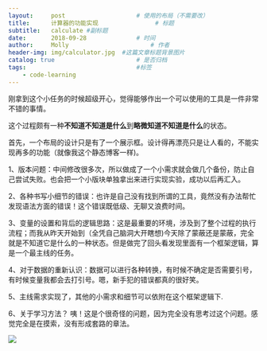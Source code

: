 ```yaml
---
layout:     post   				    # 使用的布局（不需要改）
title:      计算器的功能实现 				# 标题
subtitle:   calculate #副标题
date:       2018-09-28 				# 时间
author:     Molly 						# 作者
header-img: img/calculator.jpg 	#这篇文章标题背景图片
catalog: true 						# 是否归档
tags:								#标签
    - code-learning
---
```

刚拿到这个小任务的时候超级开心，觉得能够作出一个可以使用的工具是一件非常不错的事情。



这个过程颇有一种**不知道不知道是什么**到**略微知道不知道是什么**的状态。




首先，一个布局的设计只是有了一个展示框。设计得再漂亮只是让人看的，不能实现再多的功能（就像我这个静态博客一样)。



1、版本问题：中间修改很多次，所以做成了一个小需求就会做几个备份，防止自己尝试失败。也会把一个小版块单独拿出来进行实现实验，成功以后再汇入。



2、各种书写小细节的错误：也许是自己没有找到所谓的工具，竟然没有办法帮忙发现语法方面的错误！这个错误既低级、无聊又浪费时间。




3、变量的设置和背后的逻辑思路：这是最重要的环境，涉及到了整个过程的执行流程；而我从昨天开始到（全凭自己脑洞大开瞎想)今天除了蒙蔽还是蒙蔽，完全就是不知道它是什么的一种状态。但是做完了回头看发现里面有一个框架逻辑，算是一个最主线的任务。




4、对于数据的重新认识：数据可以进行各种转换，有时候不确定是否需要引号，有时候变量我都会去打引号。嗯，新手犯的错误都真的很好笑。




5、主线需求实现了，其他的小需求和细节可以依附在这个框架逻辑下.




6、关于学习方法？
咦！这是个很奇怪的问题，因为完全没有思考过这个问题。感觉完全是在摸索，没有形成套路的章法。




![](https://i.loli.net/2018/09/28/5bad1c8b99010.png)
